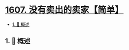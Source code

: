 # [1607. 没有卖出的卖家【简单】](https://github.com/tnotesjs/TNotes.leetcode/tree/main/notes/1607.%20%E6%B2%A1%E6%9C%89%E5%8D%96%E5%87%BA%E7%9A%84%E5%8D%96%E5%AE%B6%E3%80%90%E7%AE%80%E5%8D%95%E3%80%91)

<!-- region:toc -->

- [1. 📝 概述](#1--概述)

<!-- endregion:toc -->

## 1. 📝 概述
